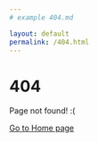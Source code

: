 ```yaml
---
# example 404.md

layout: default
permalink: /404.html
---
```


# 404

Page not found! :(

[Go to Home page](/READ.md)